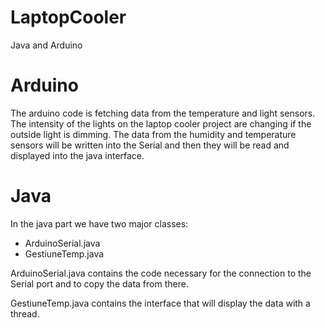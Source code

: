 # LaptopCooler
Java and Arduino

# Arduino
The arduino code is fetching data from the temperature and light sensors. 
The intensity of the lights on the laptop cooler project are changing if the outside light is dimming.
The data from the humidity and temperature sensors will be written into the Serial and then they will be read and displayed into the java interface.

# Java
In the java part we have two major classes:
- ArduinoSerial.java
- GestiuneTemp.java

ArduinoSerial.java contains the code necessary for the connection to the Serial port and to copy the data from there.

GestiuneTemp.java contains the interface that will display the data with a thread.
